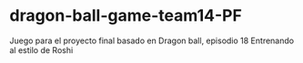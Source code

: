 # dragon-ball-game-team14-PF
Juego para el proyecto final basado en Dragon ball, episodio 18 Entrenando al estilo de Roshi
